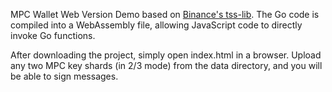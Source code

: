 MPC Wallet Web Version Demo based on [Binance's tss-lib](https://github.com/bnb-chain/tss-lib). 
The Go code is compiled into a WebAssembly file, allowing JavaScript code to directly invoke Go functions.

After downloading the project, simply open index.html in a browser. Upload any two MPC key shards (in 2/3 mode) from the data directory, and you will be able to sign messages.